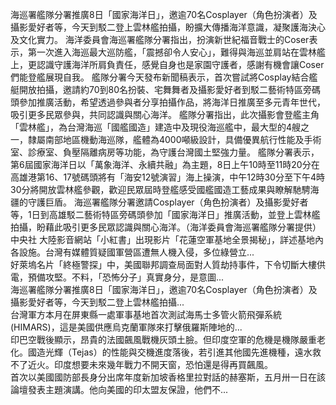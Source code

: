 
海巡署艦隊分署推廣8日「國家海洋日」，邀逾70名Cosplayer（角色扮演者）及攝影愛好者等，今天到駁二登上雲林艦拍攝，盼擴大傳播海洋意識，凝聚護海決心及文化實力。
海洋委員會海巡署艦隊分署指出，扮演新世紀福音戰士的Coser表示，第一次進入海巡最大巡防艦，「震撼卻令人安心」，難得與海巡並肩站在雲林艦上，更認識守護海洋所肩負責任，感覺自身也是家園守護者，感謝有機會讓Coser們能登艦展現自我。
艦隊分署今天發布新聞稿表示，首次嘗試將Cosplay結合艦艇開放拍攝，邀請約70到80名扮裝、宅舞舞者及攝影愛好者到駁二藝術特區旁碼頭參加推廣活動，希望透過參與者分享拍攝作品，將海洋日推廣至多元青年世代，吸引更多民眾參與，共同認識與關心海洋。
艦隊分署指出，此次攝影會登艦主角「雲林艦」，為台灣海巡「國艦國造」建造中及現役海巡艦中，最大型的4艘之一，隸屬南部地區機動海巡隊，艦體為4000噸級設計，具備優異航行性能及手術室、診療室、負壓隔離病房等功能，為守護台灣國土堅強力量。
艦隊分署表示，第6屆國家海洋日以「萬象海洋、永續共融」為主題，8日上午10時至11時20分在高雄港第16、17號碼頭將有「海安12號演習」海上操演，中午12時30分至下午4時30分將開放雲林艦參觀，歡迎民眾屆時登艦感受國艦國造工藝成果與瞭解馳騁海疆的守護巨盾。
海巡署艦隊分署邀請Cosplayer（角色扮演者）及攝影愛好者等，1日到高雄駁二藝術特區旁碼頭參加「國家海洋日」推廣活動，並登上雲林艦拍攝，盼藉此吸引更多民眾認識與關心海洋。（海洋委員會海巡署艦隊分署提供）中央社
                    大陸影音網站「小紅書」出現影片「花蓮空軍基地全景揭秘」，詳述基地內各設施。台灣有媒體質疑國軍營區遭無人機入侵，多位綠營立...                  
                    好萊塢名片「終極警探」中，美國聯邦調查局面對人質劫持事件，下令切斷大樓供電，預備攻堅。不料，「恐怖分子」真實身分，是意圖...                  
                    海巡署艦隊分署推廣8日「國家海洋日」，邀逾70名Cosplayer（角色扮演者）及攝影愛好者等，今天到駁二登上雲林艦拍攝...                  
                    台灣軍方本月在屏東縣一處軍事基地首次測試海馬士多管火箭飛彈系統(HIMARS)，這是美國供應烏克蘭軍隊來打擊俄羅斯陣地的...                  
                    印巴空戰後顯示，昂貴的法國飆風戰機灰頭土臉。但印度空軍的危機是機隊嚴重老化。國造光輝（Tejas）的性能與交機進度落後，若引進其他國先進機種，遠水救不了近火。印度想要未來幾年戰力不開天窗，恐怕還是得再買飆風。                  
                    首次以美國國防部長身分出席年度新加坡香格里拉對話的赫塞斯，五月卅一日在該論壇發表主題演講。他向美國的印太盟友保證，他們不...                  